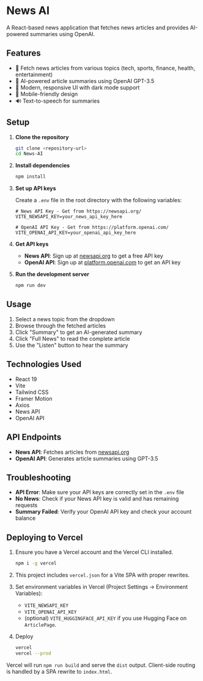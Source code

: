 # News AI

A React-based news application that fetches news articles and provides AI-powered summaries using OpenAI.

## Features

- 📰 Fetch news articles from various topics (tech, sports, finance, health, entertainment)
- 🤖 AI-powered article summaries using OpenAI GPT-3.5
- 🎨 Modern, responsive UI with dark mode support
- 📱 Mobile-friendly design
- 🔊 Text-to-speech for summaries

## Setup

1. **Clone the repository**
   ```bash
   git clone <repository-url>
   cd News-AI
   ```

2. **Install dependencies**
   ```bash
   npm install
   ```

3. **Set up API keys**
   
   Create a `.env` file in the root directory with the following variables:
   
   ```env
   # News API Key - Get from https://newsapi.org/
   VITE_NEWSAPI_KEY=your_news_api_key_here
   
   # OpenAI API Key - Get from https://platform.openai.com/
   VITE_OPENAI_API_KEY=your_openai_api_key_here
   ```

4. **Get API keys**
   - **News API**: Sign up at [newsapi.org](https://newsapi.org/) to get a free API key
   - **OpenAI API**: Sign up at [platform.openai.com](https://platform.openai.com/) to get an API key

5. **Run the development server**
   ```bash
   npm run dev
   ```

## Usage

1. Select a news topic from the dropdown
2. Browse through the fetched articles
3. Click "Summary" to get an AI-generated summary
4. Click "Full News" to read the complete article
5. Use the "Listen" button to hear the summary

## Technologies Used

- React 19
- Vite
- Tailwind CSS
- Framer Motion
- Axios
- News API
- OpenAI API

## API Endpoints

- **News API**: Fetches articles from [newsapi.org](https://newsapi.org/)
- **OpenAI API**: Generates article summaries using GPT-3.5

## Troubleshooting

- **API Error**: Make sure your API keys are correctly set in the `.env` file
- **No News**: Check if your News API key is valid and has remaining requests
- **Summary Failed**: Verify your OpenAI API key and check your account balance

## Deploying to Vercel

1. Ensure you have a Vercel account and the Vercel CLI installed.
   ```bash
   npm i -g vercel
   ```

2. This project includes `vercel.json` for a Vite SPA with proper rewrites.

3. Set environment variables in Vercel (Project Settings → Environment Variables):
   - `VITE_NEWSAPI_KEY`
   - `VITE_OPENAI_API_KEY`
   - (optional) `VITE_HUGGINGFACE_API_KEY` if you use Hugging Face on `ArticlePage`.

4. Deploy
   ```bash
   vercel
   vercel --prod
   ```

Vercel will run `npm run build` and serve the `dist` output. Client-side routing is handled by a SPA rewrite to `index.html`.


